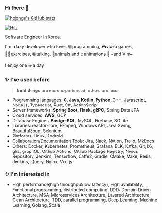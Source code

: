 ### Hi there 👋

[![hojongs's GitHub stats](https://github-readme-stats.vercel.app/api?username=hojongs)](https://github.com/anuraghazra/github-readme-stats)

[![Hits](https://hits.seeyoufarm.com/api/count/incr/badge.svg?url=https%3A%2F%2Fgithub.com%2Fhojongs&count_bg=%2379C83D&title_bg=%23555555&icon=&icon_color=%23E7E7E7&title=hits&edge_flat=false)](https://hits.seeyoufarm.com)

Software Engineer in Korea.

I'm a lazy developer who loves 💻programming, 🎮video games, 🧗‍♂️exercises, 😀talking, 🦝animals and ⛄animations 🥰 ~and Vim~

I enjoy one ☕ a day

### ✨ I've used before

> **bold things** are more experienced, others are less.

- Programming languages: **C, Java, Kotlin, Python**, C++, Javascript, Node.js, Typescript, Rust, C#, ActionScript
- Server frameworks: **Spring Boot, Flask, gRPC**, Spring Data JPA
- Cloud services: **AWS**, GCP
- Database Engines: **PostgreSQL**, MySQL, Firebase, SQLite
- Libraries: reactor-core, FFmpeg, Windows API, Java Swing, BeautifulSoup, Selenium
- Platforms: Linux, Android
- Collaboration/Documentation Tools: Jira, Slack, Notion, Trello, MkDocs
- Others: Docker, Kubernetes, Prometheus, Grafana, ELK, Kafka, Git, k6, ghz, graphQL, Github Actions, Github Package Registry, Nexus Repository, Jenkins, Tensorflow, Caffe2, Gradle, CMake, Make, Redis, Jenkins, jQuery, Nginx, Vue.js

### ✨ I'm interested in
- High performance(high throughput/low latency), High availability, Functional programming, distributed computing, DDD: Domain Driven Architecture, MSA: Microservices Architecture, Layered Architecture, Clean Architecture, TDD, parallel programming, Deep Learning, Machine Learning, Golang, Scala

<!--
**hojongs/hojongs** is a ✨ _special_ ✨ repository because its `README.md` (this file) appears on your GitHub profile.

Here are some ideas to get you started:

- 🔭 I’m currently working on ...
- 🌱 I’m currently learning ...
- 👯 I’m looking to collaborate on ...
- 🤔 I’m looking for help with ...
- 💬 Ask me about ...
- 📫 How to reach me: ...
- 😄 Pronouns: ...
- ⚡ Fun fact: ...
-->
